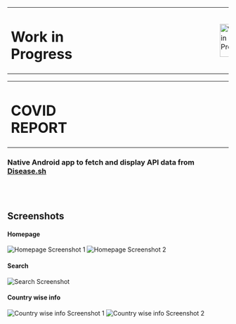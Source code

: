 <table border="0">
  <tr>
    <td>
      <h1>Work in Progress&emsp;&emsp;&emsp;&emsp;&emsp;&emsp;&emsp;&emsp;&emsp;&emsp;</h1>
    </td>
    <td>
        <img src="https://cdn.fabtechexpo.com/wp-content/uploads/caution.png" alt = "Work in Progress" width=75 height=75/>
    </td>
</table>

<table border="0">
  <tr>
    <td>
      <h1>COVID REPORT&emsp;&emsp;&emsp;&emsp;&emsp;&emsp;&emsp;&emsp;&emsp;&emsp;&emsp;&emsp;&emsp;&emsp;&emsp;&emsp;&emsp;&emsp;&ensp;</h1>
    </td>
    <td>
        <img src="https://github.com/wtfarooq/covid-report/blob/master/app/src/main/res/mipmap-hdpi/ic_launcher.png?raw=true" alt = "COVID REPORT ICON"/>
    </td>
</table>

### Native Android app to fetch and display API data from [Disease.sh](https://github.com/disease-sh/API)
<br></br>
## Screenshots
#### Homepage
![Homepage Screenshot 1](https://i.postimg.cc/fTmJ97bv/Screenshot-20201227-132206.jpg) ![Homepage Screenshot 2](https://i.postimg.cc/K8b4rKkh/Screenshot-20201227-132212.jpg)
#### Search
![Search Screenshot](https://i.postimg.cc/WpQdzYs3/Screenshot-20201227-132227.jpg)
#### Country wise info
![Country wise info Screenshot 1](https://i.postimg.cc/rzX2TrXV/Screenshot-20201227-132251.jpg) ![Country wise info Screenshot 2](https://i.postimg.cc/DZNKCNxb/Screenshot-20201227-132320.jpg)

